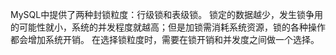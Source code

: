 MySQL中提供了两种封锁粒度：行级锁和表级锁。
锁定的数据越少，发生锁争用的可能性就小，系统的并发程度就越高；但是加锁需消耗系统资源，锁的各种操作都会增加系统开销。
在选择锁粒度时，需要在锁开销和并发度之间做一个选择。